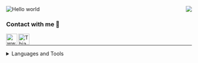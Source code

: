 



<h1 align="center" style="display:none;"></h1>


<img src="https://raw.githubusercontent.com/sagar-viradiya/sagar-viradiya/master/resources/banner.png" alt="Hello world">






<img align="right" src="http://estruyf-github.azurewebsites.net/api/VisitorHit?user=thiagokovnat&repo=Bgstatic&countColorcountColor&countColor=%237B1E7B"/>

### Contact with me 📝

[<img align="left" alt="www.thiagokovnat.github.io" height="30px" src="https://www.flaticon.com/svg/static/icons/svg/2996/2996826.svg" />][website]
[<img align="left" alt="Thiago Kovnat | LinkedIn" height="30px" src="https://www.flaticon.com/svg/static/icons/svg/725/725337.svg"/>][linkedin]


<br />

---

<details>
<summary>Languages and Tools</summary>
  <pre> 
  <div align="center">
  <img src="http://img.shields.io/badge/-C-A8B9CC?style=for-the-badge&logo=c&logoColor=ffffff" alt="C" style="width:100%">
  <img src="https://img.shields.io/badge/C++-blue.svg?style=for-the-badge&logo=c%2B%2B" alt="C++" style="width:100%">
  <img src="http://img.shields.io/badge/-Python-3776AB?style=for-the-badge&logo=python&logoColor=ffffff" alt="Python">
  <img src="http://img.shields.io/badge/-Java-5B4638?style=for-the-badge&logo=java&logoColor=ffffff" alt="Java">
  <img src="http://img.shields.io/badge/-Assembly-5B4638?style=for-the-badge&logo=Assembly&logoColor=ffffff" alt="Assembly">
  <div align="right">
  <img src="http://img.shields.io/badge/-Jupyter-3776AB?style=for-the-badge&logo=jupyter&logoColor=ffffff" alt="Jupyter">
  <img src="https://img.shields.io/badge/-Git-%23F05032?style=for-the-badge&logo=git&logoColor=%23ffffff" alt="Git">
  <img src="https://img.shields.io/badge/-GitHub-181717?style=for-the-badge&logo=github" alt="Github">
  <img src="http://img.shields.io/badge/-Vim-007ACC?style=for-the-badge&logo=vim&logoColor=#019833" alt="Vim">
  <img src="http://img.shields.io/badge/-Linux-A8B9CC?style=for-the-badge&logo=Linux&logoColor=ffffff" alt="Linux">
  <img src="https://img.shields.io/badge/-Markdown-000000?style=for-the-badge&logo=markdown" alt="Markdown">
  <img src="http://img.shields.io/badge/-VS%20Code-007ACC?style=for-the-badge&logo=visual-studio-code&logoColor=ffffff" alt="VS-Code">
   </div>
  </div>
  </pre>
</details>




[website]: https://thiagokovnat.github.io
[linkedin]: https://www.linkedin.com/in/thiago-kovnat-34a941195/


